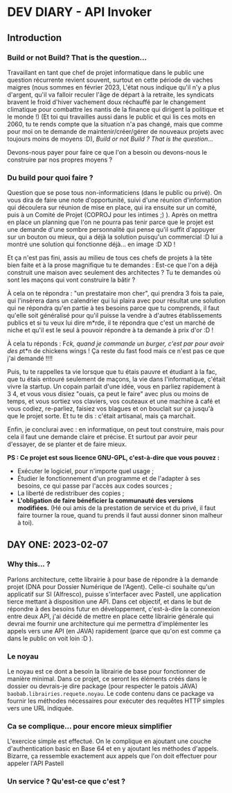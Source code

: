# DEV DIARY - API Invoker

## Introduction
### Build or not Build? That is the question...
Travaillant en tant que chef de projet informatique dans le public une question récurrente
revient souvent, surtout en cette période de vaches maigres (nous sommes en février 2023, L'état nous indique qu'il n'y
a plus d'argent, qu'il va falloir reculer l'âge de départ à la retraite, les syndicats bravent le froid d'hiver
vachement doux réchauffé par le changement climatique pour combattre les nantis de la finance qui dirigent la politique
et le monde !) (Et toi qui travailles aussi dans le public et qui lis ces mots en 2060, tu te rends compte que la
situation n'a pas changé, mais que comme pour moi on te demande de maintenir/créer/gérer de nouveaux projets avec toujours
moins de moyens :D), *Build or not Build ? That is the question...*

Devons-nous payer pour faire ce que l'on a besoin ou devons-nous le construire par nos propres moyens ?

### Du build pour quoi faire ?
Question que se pose tous non-informaticiens (dans le public ou privé). On vous dira de faire une note d'opportunité,
suivi d'une réunion d'information qui découlera sur réunion de mise en place, qui ira ensuite sur un comité, puis à un
Comité de Projet (COPROJ pour les intimes ;) ). Après on mettra en place un planning que l'on ne pourra pas tenir parce
que le projet est une demande d'une sombre personnalité qui pense qu'il suffit d'appuyer sur un bouton ou mieux, qui a
déjà la solution puisqu'un commercial :D lui a montré une solution qui fonctionne déjà... en image :D XD !

Et ça n'est pas fini, assis au milieu de tous ces chefs de projets à la tête bien faite et à la prose magnifique tu te
demandes : Est-ce que l'on a déjà construit une maison avec seulement des architectes ? Tu te demandes où sont les
maçons qui vont construire la bâtir ?

À cela on te répondra : "un prestataire mon cher", qui prendra 3 fois ta paie, qui l'insèrera dans un calendrier qui
lui plaira avec pour résultat une solution qui ne répondra qu'en partie à tes besoins parce que tu comprends, il faut
qu'elle soit généralisé pour qu'il puisse la vendre à d'autres établissements publics et si tu veux lui dire m*rde, il
te répondra que c'est un marché de niche et qu'il est le seul à pouvoir répondre à ta demande à prix d'or :D !

À cela tu réponds : F*ck, quand je commande un burger, c'est par pour avoir des p*t*n de chickens wings ! Ça reste
du fast food mais ce n'est pas ce que j'ai demandé !!!!

Puis, tu te rappelles ta vie lorsque que tu étais pauvre et étudiant à la fac, que tu étais entouré seulement de maçons,
la vie dans l'informatique, c'était vivre la startup. Un copain parlait d'une idée, vous en parliez rapidement à 3 4, et
vous vous disiez "ouais, ça peut le faire" avec plus ou moins de temps, et vous sortiez vos claviers, vos couteaux et
une machine à café et vous codiez, re-parliez, faisiez vos blagues et on bouclait sur ça jusqu'à que le projet sorte.
Et tu te dis : c'était artisanal, mais ça marchait.

Enfin, je conclurai avec : en informatique, on peut tout construire, mais pour cela il faut une demande claire et
précise. Et surtout par avoir peur d'essayer, de se planter et de faire mieux.

**PS : Ce projet est sous licence GNU-GPL, c'est-à-dire que vous pouvez :**
* Exécuter le logiciel, pour n'importe quel usage ;
* Étudier le fonctionnement d'un programme et de l'adapter à ses besoins, ce qui passe par l'accès aux codes sources ;
* La liberté de redistribuer des copies ;
* **L'obligation de faire bénéficier la communauté des versions modifiées.** (Hé oui amis de la prestation de service et
  du privé, il faut faire tourner la roue, quand tu prends il faut aussi donner sinon malheur à toi).

## DAY ONE: 2023-02-07
### Why this... ?
Parlons architecture, cette librairie à pour base de répondre à la demande projet (DNA pour Dossier Numérique de
l'Agent). Celle-ci souhaite qu'un applicatif sur SI (Alfresco), puisse s'interfacer avec Pastell, une application tierce
mettant à disposition une API. Dans cet objectif, et dans le but de répondre à des besoins futur en développement,
c'est-à-dire la connexion entre deux API, j'ai décidé de mettre en place cette librairie générale qui devrai me fournir
une architecture qui me permettra d'implémenter les appels vers une API (en JAVA) rapidement (parce que qu'on est comme
ça dans le public on voit loin :D ).

### Le noyau
Le noyau est ce dont a besoin la librairie de base pour fonctionner de manière minimal. Dans ce projet, ce seront
les éléments créés dans le dossier ou devrais-je dire package (pour respecter le patois JAVA)
<code>baobab.librairies.requete.noyau</code>. Le code contenu dans ce package va fournir les méthodes nécessaires pour
exécuter des requêtes HTTP simples vers une URL indiquée.

### Ca se complique... pour encore mieux simplifier
L'exercice simple est effectué. On le complique en ajoutant une couche d'authentication basic en Base 64 et en y 
ajoutant les méthodes d'appels. Bizarre, ça ressemble exactement aux appels que l'on doit effectuer pour appeler l'API 
Pastell

### Un service ? Qu'est-ce que c'est ?
